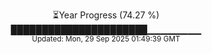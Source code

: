 <p align="center">
⏳Year Progress (74.27 %) <br>
██████████████████████▁▁▁▁▁▁▁▁ <br>
<sub>Updated: Mon, 29 Sep 2025 01:49:39 GMT</sub>
</p>

